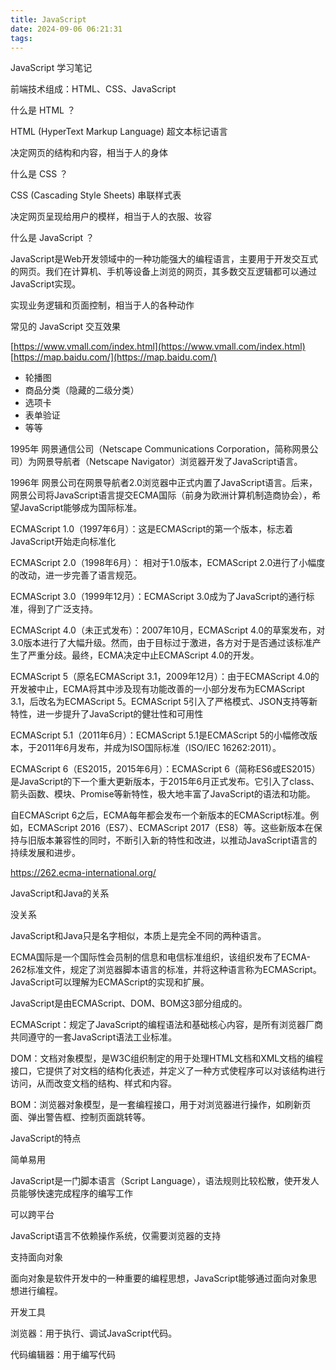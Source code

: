 ```yaml
---
title: JavaScript
date: 2024-09-06 06:21:31
tags:
---
```


JavaScript 学习笔记


<!-- more -->

前端技术组成：HTML、CSS、JavaScript

什么是 HTML ？

HTML (HyperText Markup Language) 超文本标记语言

决定网页的结构和内容，相当于人的身体

什么是 CSS ？

CSS (Cascading Style Sheets) 串联样式表

决定网页呈现给用户的模样，相当于人的衣服、妆容

什么是 JavaScript ？

JavaScript是Web开发领域中的一种功能强大的编程语言，主要用于开发交互式的网页。我们在计算机、手机等设备上浏览的网页，其多数交互逻辑都可以通过JavaScript实现。


实现业务逻辑和页面控制，相当于人的各种动作

常见的 JavaScript 交互效果

[https://www.vmall.com/index.html](https://www.vmall.com/index.html)
[https://map.baidu.com/](https://map.baidu.com/)

- 轮播图
- 商品分类（隐藏的二级分类）
- 选项卡
- 表单验证
- 等等


1995年 网景通信公司（Netscape Communications Corporation，简称网景公司）为网景导航者（Netscape Navigator）浏览器开发了JavaScript语言。

1996年 网景公司在网景导航者2.0浏览器中正式内置了JavaScript语言。后来，网景公司将JavaScript语言提交ECMA国际（前身为欧洲计算机制造商协会），希望JavaScript能够成为国际标准。


ECMAScript 1.0（1997年6月）：这是ECMAScript的第一个版本，标志着JavaScript开始走向标准化

ECMAScript 2.0（1998年6月）： 相对于1.0版本，ECMAScript 2.0进行了小幅度的改动，进一步完善了语言规范。

ECMAScript 3.0（1999年12月）：ECMAScript 3.0成为了JavaScript的通行标准，得到了广泛支持。

ECMAScript 4.0（未正式发布）：2007年10月，ECMAScript 4.0的草案发布，对3.0版本进行了大幅升级。然而，由于目标过于激进，各方对于是否通过该标准产生了严重分歧。最终，ECMA决定中止ECMAScript 4.0的开发。

ECMAScript 5（原名ECMAScript 3.1，2009年12月）：由于ECMAScript 4.0的开发被中止，ECMA将其中涉及现有功能改善的一小部分发布为ECMAScript 3.1，后改名为ECMAScript 5。ECMAScript 5引入了严格模式、JSON支持等新特性，进一步提升了JavaScript的健壮性和可用性

ECMAScript 5.1（2011年6月）：ECMAScript 5.1是ECMAScript 5的小幅修改版本，于2011年6月发布，并成为ISO国际标准（ISO/IEC 16262:2011）。

ECMAScript 6（ES2015，2015年6月）：ECMAScript 6（简称ES6或ES2015）是JavaScript的下一个重大更新版本，于2015年6月正式发布。它引入了class、箭头函数、模块、Promise等新特性，极大地丰富了JavaScript的语法和功能。


自ECMAScript 6之后，ECMA每年都会发布一个新版本的ECMAScript标准。例如，ECMAScript 2016（ES7）、ECMAScript 2017（ES8）等。这些新版本在保持与旧版本兼容性的同时，不断引入新的特性和改进，以推动JavaScript语言的持续发展和进步。


https://262.ecma-international.org/


JavaScript和Java的关系

没关系

JavaScript和Java只是名字相似，本质上是完全不同的两种语言。


ECMA国际是一个国际性会员制的信息和电信标准组织，该组织发布了ECMA-262标准文件，规定了浏览器脚本语言的标准，并将这种语言称为ECMAScript。JavaScript可以理解为ECMAScript的实现和扩展。


JavaScript是由ECMAScript、DOM、BOM这3部分组成的。

ECMAScript：规定了JavaScript的编程语法和基础核心内容，是所有浏览器厂商共同遵守的一套JavaScript语法工业标准。

DOM：文档对象模型，是W3C组织制定的用于处理HTML文档和XML文档的编程接口，它提供了对文档的结构化表述，并定义了一种方式使程序可以对该结构进行访问，从而改变文档的结构、样式和内容。

BOM：浏览器对象模型，是一套编程接口，用于对浏览器进行操作，如刷新页面、弹出警告框、控制页面跳转等。


JavaScript的特点

简单易用

JavaScript是一门脚本语言（Script Language），语法规则比较松散，使开发人员能够快速完成程序的编写工作

可以跨平台

JavaScript语言不依赖操作系统，仅需要浏览器的支持

支持面向对象

面向对象是软件开发中的一种重要的编程思想，JavaScript能够通过面向对象思想进行编程。

开发工具

浏览器：用于执行、调试JavaScript代码。

代码编辑器：用于编写代码
